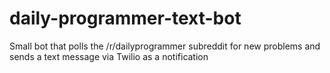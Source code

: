 # daily-programmer-text-bot
Small bot that polls the /r/dailyprogrammer subreddit for new problems and sends a text message via Twilio as a notification
